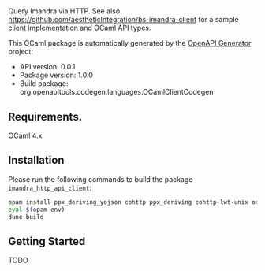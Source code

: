 # 
Query Imandra via HTTP. See also https://github.com/aestheticIntegration/bs-imandra-client for a sample client implementation and OCaml API types.

This OCaml package is automatically generated by the [OpenAPI Generator](https://openapi-generator.tech) project:

- API version: 0.0.1
- Package version: 1.0.0
- Build package: org.openapitools.codegen.languages.OCamlClientCodegen

## Requirements.

OCaml 4.x

## Installation

Please run the following commands to build the package `imandra_http_api_client`:

```sh
opam install ppx_deriving_yojson cohttp ppx_deriving cohttp-lwt-unix ocaml-migrate-parsetree
eval $(opam env)
dune build
```

## Getting Started

TODO
